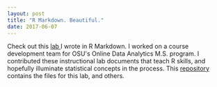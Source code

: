 ```yaml
---
layout: post
title: "R Markdown. Beautiful."
date: 2017-06-07
---
```

Check out this 
<a href="https://cwcomiskey.github.io/RMarkdown/M4Lab"> lab </a> 
I wrote in R Markdown. I worked on a course development team for OSU's Online Data Analytics M.S. program. I contributed these instructional lab documents that teach R skills, and hopefully illuminate statistical concepts in the process. This
<a href = "https://github.com/cwcomiskey/CourseDev" > repository </a>
contains the files for this lab, and others.

